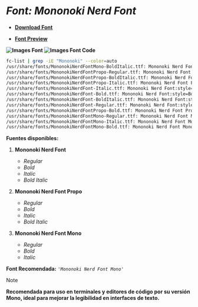 <!-- Autor: Daniel Benjamin Perez Morales -->
<!-- GitHub: https://github.com/DanielBenjaminPerezMoralesDev13 -->
<!-- Gitlab: https://gitlab.com/DanielBenjaminPerezMoralesDev13 -->
<!-- Correo electrónico: danielperezdev@proton.me -->

# ***Font: Mononoki Nerd Font***

- **[Download Font](https://github.com/ryanoasis/nerd-fonts/releases/download/v3.2.1/Mononoki.zip "https://github.com/ryanoasis/nerd-fonts/releases/download/v3.2.1/Mononoki.zip")**

- **[Font Preview](https://www.programmingfonts.org/#mononoki "https://www.programmingfonts.org/#mononoki")**

**![Images Font](../../Fonts/Mononoki%20Nerd%20Font.png "Fonts/Mononoki Nerd Font.png")**
**![Images Font Code](../../Font%20Images%20Code/Mononoki%20Nerd%20Font%20Code.png "Font Images Code/Mononoki Nerd Font Code.png")**

```bash
fc-list | grep -iE "Mononoki" --color=auto
/usr/share/fonts/MononokiNerdFontMono-BoldItalic.ttf: Mononoki Nerd Font Mono:style=Bold Italic
/usr/share/fonts/MononokiNerdFontPropo-Regular.ttf: Mononoki Nerd Font Propo:style=Regular
/usr/share/fonts/MononokiNerdFontPropo-BoldItalic.ttf: Mononoki Nerd Font Propo:style=Bold Italic
/usr/share/fonts/MononokiNerdFontPropo-Italic.ttf: Mononoki Nerd Font Propo:style=Italic
/usr/share/fonts/MononokiNerdFont-Italic.ttf: Mononoki Nerd Font:style=Italic
/usr/share/fonts/MononokiNerdFont-Bold.ttf: Mononoki Nerd Font:style=Bold
/usr/share/fonts/MononokiNerdFont-BoldItalic.ttf: Mononoki Nerd Font:style=Bold Italic
/usr/share/fonts/MononokiNerdFont-Regular.ttf: Mononoki Nerd Font:style=Regular
/usr/share/fonts/MononokiNerdFontPropo-Bold.ttf: Mononoki Nerd Font Propo:style=Bold
/usr/share/fonts/MononokiNerdFontMono-Regular.ttf: Mononoki Nerd Font Mono:style=Regular
/usr/share/fonts/MononokiNerdFontMono-Italic.ttf: Mononoki Nerd Font Mono:style=Italic
/usr/share/fonts/MononokiNerdFontMono-Bold.ttf: Mononoki Nerd Font Mono:style=Bold
```

**Fuentes disponibles:**

1. **Mononoki Nerd Font**
   - *Regular*
   - *Bold*
   - *Italic*
   - *Bold Italic*

2. **Mononoki Nerd Font Propo**
   - *Regular*
   - *Bold*
   - *Italic*
   - *Bold Italic*

3. **Mononoki Nerd Font Mono**
   - *Regular*
   - *Bold*
   - *Italic*

**Font Recomendada:** *`'Mononoki Nerd Font Mono'`*

> [!NOTE]
> **Recomendada para uso en terminales y editores de código por su versión Mono, ideal para mejorar la legibilidad en interfaces de texto.**
